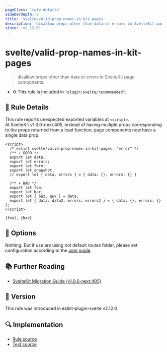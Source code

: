 ```yaml
---
pageClass: 'rule-details'
sidebarDepth: 0
title: 'svelte/valid-prop-names-in-kit-pages'
description: 'disallow props other than data or errors in SvelteKit page components.'
since: 'v2.12.0'
---
```


# svelte/valid-prop-names-in-kit-pages

> disallow props other than data or errors in SvelteKit page components.

- :gear: This rule is included in `"plugin:svelte/recommended"`.

## :book: Rule Details

This rule reports unexpected exported variables at `<script>`.<br>
At SvelteKit v1.0.0-next.405, instead of having multiple props corresponding to the props returned from a load function, page components now have a single data prop.

<!--eslint-skip-->

```svelte
<script>
  /* eslint svelte/valid-prop-names-in-kit-pages: "error" */
  /** ✓ GOOD */
  export let data;
  export let errors;
  export let form;
  export let snapshot;
  // export let { data, errors } = { data: {}, errors: {} }

  /** ✗ BAD */
  export let foo;
  export let bar;
  export let { baz, qux } = data;
  export let { data: data2, errors: errors2 } = { data: {}, errors: {} };
</script>

{foo}, {bar}
```

## :wrench: Options

Nothing. But if use are using not default routes folder, please set configuration according to the [user guide](https://github.com/sveltejs/eslint-plugin-svelte/tree/refs/tags/main/docs/user-guide.md#settings-svelte).

## :books: Further Reading

- [SvelteKit Migration Guide (v1.0.0-next.405)](https://github.com/sveltejs/kit/discussions/5774#discussioncomment-3292707)

## :rocket: Version

This rule was introduced in eslint-plugin-svelte v2.12.0

## :mag: Implementation

- [Rule source](https://github.com/sveltejs/eslint-plugin-svelte/blob/main/packages/eslint-plugin-svelte/src/rules/valid-prop-names-in-kit-pages.ts)
- [Test source](https://github.com/sveltejs/eslint-plugin-svelte/blob/main/packages/eslint-plugin-svelte/tests/src/rules/valid-prop-names-in-kit-pages.ts)
